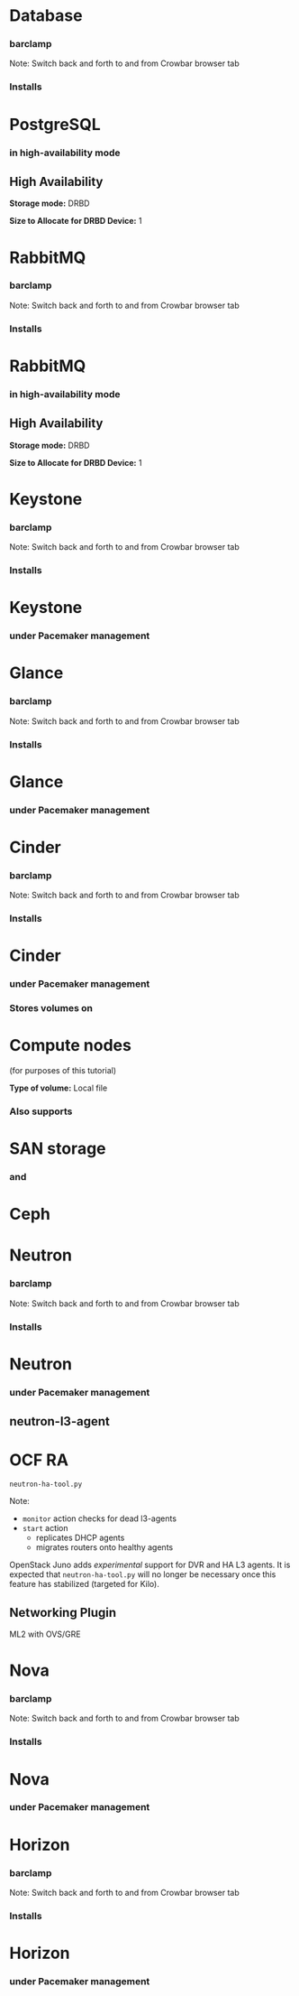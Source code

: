 # Database
### barclamp
Note: Switch back and forth to and from Crowbar browser tab


### Installs
# PostgreSQL
### in high-availability mode


## High Availability
**Storage mode:** DRBD

**Size to Allocate for DRBD Device:** 1


# RabbitMQ
### barclamp
Note: Switch back and forth to and from Crowbar browser tab


### Installs
# RabbitMQ
### in high-availability mode


## High Availability
**Storage mode:** DRBD

**Size to Allocate for DRBD Device:** 1


# Keystone
### barclamp
Note: Switch back and forth to and from Crowbar browser tab


### Installs
# Keystone
### under Pacemaker management


# Glance
### barclamp
Note: Switch back and forth to and from Crowbar browser tab


### Installs
# Glance
### under Pacemaker management


# Cinder
### barclamp
Note: Switch back and forth to and from Crowbar browser tab


### Installs
# Cinder
### under Pacemaker management


### Stores volumes on
# Compute nodes
(for purposes of this tutorial)

**Type of volume:** Local file


### Also supports
# SAN storage
### and
# Ceph


# Neutron
### barclamp
Note: Switch back and forth to and from Crowbar browser tab


### Installs
# Neutron
### under Pacemaker management


## neutron-l3-agent
# OCF RA
`neutron-ha-tool.py`

Note:
- `monitor` action checks for dead l3-agents
- `start` action
  - replicates DHCP agents
  - migrates routers onto healthy agents

OpenStack Juno adds *experimental* support for DVR and HA L3
agents. It is expected that `neutron-ha-tool.py` will no longer be
necessary once this feature has stabilized (targeted for Kilo).


## Networking Plugin
ML2 with OVS/GRE


# Nova
### barclamp
Note: Switch back and forth to and from Crowbar browser tab


### Installs
# Nova
### under Pacemaker management


# Horizon
### barclamp
Note: Switch back and forth to and from Crowbar browser tab

### Installs
# Horizon
### under Pacemaker management
